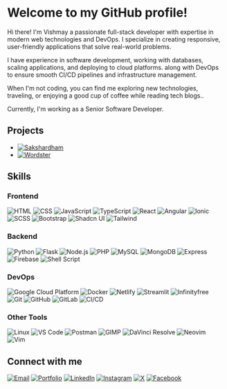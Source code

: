 # Welcome to my GitHub profile! 

Hi there! I'm Vishmay a passionate full-stack developer with expertise in modern web technologies and DevOps. I specialize in creating responsive, user-friendly applications that solve real-world problems.

I have experience in software development, working with databases, scaling applications, and deploying to cloud platforms. along with DevOps to ensure smooth CI/CD pipelines and infrastructure management.

When I'm not coding, you can find me exploring new technologies, traveling, or enjoying a good cup of coffee while reading tech blogs..

Currently, I'm working as a Senior Software Developer.

## Projects
- [![Sakshardham](https://img.shields.io/badge/-sakshardham-orange?logo=sakshardham&logoColor=white)](https://sakshardham.org/)
- [![Wordster](https://img.shields.io/badge/-wordster-yellow?logo=wordster&logoColor=white)](https://github.com/vishmaycode/wordster)

## Skills

### Frontend
![HTML](https://img.shields.io/badge/-HTML-orange?logo=html5&logoColor=white)   ![CSS](https://img.shields.io/badge/-CSS-blue?logo=css3&logoColor=white)   ![JavaScript](https://img.shields.io/badge/-JavaScript-yellow?logo=javascript&logoColor=white)   ![TypeScript](https://img.shields.io/badge/-TypeScript-blue?logo=typescript&logoColor=white)   ![React](https://img.shields.io/badge/-React-61DAFB?logo=react&logoColor=white)   ![Angular](https://img.shields.io/badge/-Angular-red?logo=angular&logoColor=white)   ![Ionic](https://img.shields.io/badge/-Ionic-3880FF?logo=ionic&logoColor=white)   ![SCSS](https://img.shields.io/badge/-SCSS-CC6699?logo=sass&logoColor=white)   ![Bootstrap](https://img.shields.io/badge/-Bootstrap-7952B3?logo=bootstrap&logoColor=white)   ![Shadcn UI](https://img.shields.io/badge/-Shadcn_UI-black?logo=shadcn&logoColor=white)   ![Tailwind](https://img.shields.io/badge/-Tailwind-06B6D4?logo=tailwindcss&logoColor=white)

### Backend
![Python](https://img.shields.io/badge/-Python-3776AB?logo=python&logoColor=white)   ![Flask](https://img.shields.io/badge/-Flask-000000?logo=flask&logoColor=white)   ![Node.js](https://img.shields.io/badge/-Node.js-339933?logo=node.js&logoColor=white)   ![PHP](https://img.shields.io/badge/-PHP-777BB4?logo=php&logoColor=white)   ![MySQL](https://img.shields.io/badge/-MySQL-4479A1?logo=mysql&logoColor=white)   ![MongoDB](https://img.shields.io/badge/-MongoDB-47A248?logo=mongodb&logoColor=white)   ![Express](https://img.shields.io/badge/-Express-000000?logo=express&logoColor=white)   ![Firebase](https://img.shields.io/badge/-Firebase-FFCA28?logo=firebase&logoColor=white)   ![Shell Script](https://img.shields.io/badge/-Shell_Script-black?logo=gnu-bash&logoColor=white)

### DevOps
![Google Cloud Platform](https://img.shields.io/badge/-Google_Cloud_Platform-4285F4?logo=googlecloud&logoColor=white)   ![Docker](https://img.shields.io/badge/-Docker-2496ED?logo=docker&logoColor=white)   ![Netlify](https://img.shields.io/badge/-Netlify-00C7B7?logo=netlify&logoColor=white)   ![Streamlit](https://img.shields.io/badge/-Streamlit-FF4B4B?logo=streamlit&logoColor=white)   ![Infinityfree](https://img.shields.io/badge/-Infinityfree-009688?logo=infinityfree&logoColor=white)   ![Git](https://img.shields.io/badge/-Git-F05032?logo=git&logoColor=white)   ![GitHub](https://img.shields.io/badge/-GitHub-181717?logo=github&logoColor=white)   ![GitLab](https://img.shields.io/badge/-GitLab-FC6D26?logo=gitlab&logoColor=white)   ![CI/CD](https://img.shields.io/badge/-CI/CD-FF7139?logo=githubactions&logoColor=white)

### Other Tools
![Linux](https://img.shields.io/badge/-Linux-FCC624?logo=linux&logoColor=white)   ![VS Code](https://img.shields.io/badge/-VS_Code-007ACC?logo=visualstudiocode&logoColor=white)   ![Postman](https://img.shields.io/badge/-Postman-FF6C37?logo=postman&logoColor=white)   ![GIMP](https://img.shields.io/badge/-GIMP-5C5543?logo=gimp&logoColor=white)   ![DaVinci Resolve](https://img.shields.io/badge/-DaVinci_Resolve-1A1A1A?logo=davinciresolve&logoColor=white)   ![Neovim](https://img.shields.io/badge/-Neovim-57A143?logo=neovim&logoColor=white)   ![Vim](https://img.shields.io/badge/-Vim-019733?logo=vim&logoColor=white)

## Connect with me
[![Email](https://img.shields.io/badge/-Email-red?logo=gmail&logoColor=white)](mailto:vishmaycode@gmail.com)
[![Portfolio](https://img.shields.io/badge/-Portfolio-black?logo=web&logoColor=white)]([https://your-portfolio.com](https://vishmayk.netlify.app/))
[![LinkedIn](https://img.shields.io/badge/-LinkedIn-blue?logo=linkedin&logoColor=white)](http://in.linkedin.com/in/vishmay)
[![Instagram](https://img.shields.io/badge/-Instagram-pink?logo=instagram&logoColor=red)](https://www.instagram.com/__vishmay__/)
[![X](https://img.shields.io/badge/-X-blue?logo=x&logoColor=white)](https://x.com/VishmayK7)
[![Facebook](https://img.shields.io/badge/-Facebook-blue?logo=facebook&logoColor=white)](https://www.facebook.com/vishmay.karbotkar)
